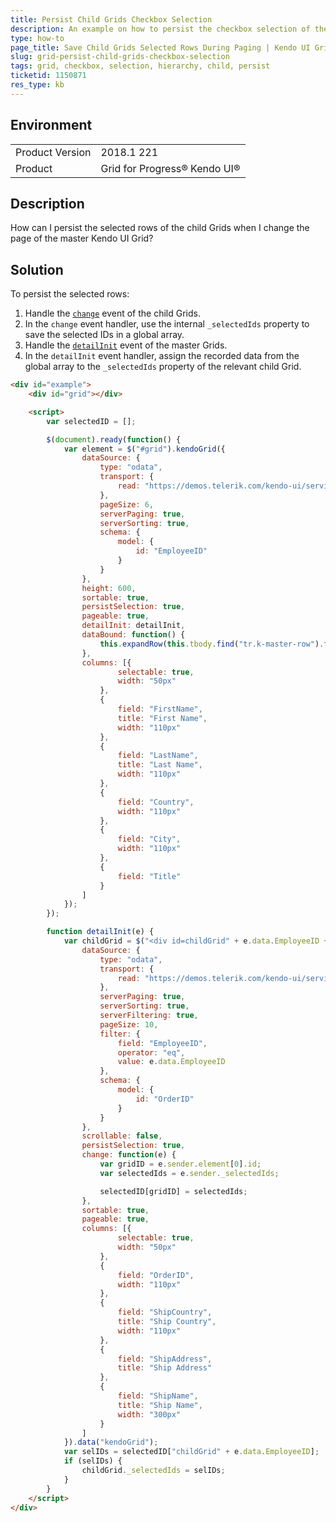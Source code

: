 ```yaml
---
title: Persist Child Grids Checkbox Selection
description: An example on how to persist the checkbox selection of the child Grids in the Kendo UI Grid.
type: how-to
page_title: Save Child Grids Selected Rows During Paging | Kendo UI Grid
slug: grid-persist-child-grids-checkbox-selection
tags: grid, checkbox, selection, hierarchy, child, persist
ticketid: 1150871
res_type: kb
---
```


## Environment
<table>
	<tr>
		<td>Product Version</td>
		<td>2018.1 221</td>
	</tr>
	<tr>
		<td>Product</td>
		<td>Grid for Progress® Kendo UI®</td>
	</tr>
</table>

## Description

How can I persist the selected rows of the child Grids when I change the page of the master Kendo UI Grid?

## Solution

To persist the selected rows:

1. Handle the [`change`](https://docs.telerik.com/kendo-ui/api/javascript/ui/grid/events/change) event of the child Grids.
1. In the `change` event handler, use the internal `_selectedIds` property to save the selected IDs in a global array.
1. Handle the [`detailInit`](https://docs.telerik.com/kendo-ui/api/javascript/ui/grid/events/detailinit) event of the master Grids.
1. In the `detailInit` event handler, assign the recorded data from the global array to the `_selectedIds` property of the relevant child Grid.

```html
<div id="example">
	<div id="grid"></div>

	<script>
		var selectedID = [];

		$(document).ready(function() {
			var element = $("#grid").kendoGrid({
				dataSource: {
					type: "odata",
					transport: {
						read: "https://demos.telerik.com/kendo-ui/service/Northwind.svc/Employees"
					},
					pageSize: 6,
					serverPaging: true,
					serverSorting: true,
					schema: {
						model: {
							id: "EmployeeID"
						}
					}
				},
				height: 600,
				sortable: true,
				persistSelection: true,
				pageable: true,
				detailInit: detailInit,
				dataBound: function() {
					this.expandRow(this.tbody.find("tr.k-master-row").first());
				},
				columns: [{
						selectable: true,
						width: "50px"
					},
					{
						field: "FirstName",
						title: "First Name",
						width: "110px"
					},
					{
						field: "LastName",
						title: "Last Name",
						width: "110px"
					},
					{
						field: "Country",
						width: "110px"
					},
					{
						field: "City",
						width: "110px"
					},
					{
						field: "Title"
					}
				]
			});
		});

		function detailInit(e) {
			var childGrid = $("<div id=childGrid" + e.data.EmployeeID + "/>").appendTo(e.detailCell).kendoGrid({
				dataSource: {
					type: "odata",
					transport: {
						read: "https://demos.telerik.com/kendo-ui/service/Northwind.svc/Orders"
					},
					serverPaging: true,
					serverSorting: true,
					serverFiltering: true,
					pageSize: 10,
					filter: {
						field: "EmployeeID",
						operator: "eq",
						value: e.data.EmployeeID
					},
					schema: {
						model: {
							id: "OrderID"
						}
					}
				},
				scrollable: false,
				persistSelection: true,
				change: function(e) {
					var gridID = e.sender.element[0].id;
					var selectedIds = e.sender._selectedIds;

					selectedID[gridID] = selectedIds;
				},
				sortable: true,
				pageable: true,
				columns: [{
						selectable: true,
						width: "50px"
					},
					{
						field: "OrderID",
						width: "110px"
					},
					{
						field: "ShipCountry",
						title: "Ship Country",
						width: "110px"
					},
					{
						field: "ShipAddress",
						title: "Ship Address"
					},
					{
						field: "ShipName",
						title: "Ship Name",
						width: "300px"
					}
				]
			}).data("kendoGrid");
			var selIDs = selectedID["childGrid" + e.data.EmployeeID];
			if (selIDs) {
				childGrid._selectedIds = selIDs;
			}
		}
	</script>
</div>
```